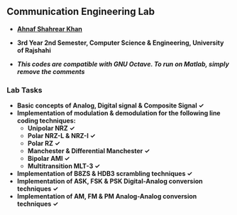 ## Communication Engineering Lab
- **[Ahnaf Shahrear Khan](https://github.com/ahnafshahrear)**
- **3rd Year 2nd Semester, Computer Science & Engineering, University of Rajshahi**

- ***This codes are compatible with GNU Octave. To run on Matlab, simply remove the comments***

### Lab Tasks
- **Basic concepts of Analog, Digital signal & Composite Signal ✓**
- **Implementation of modulation & demodulation for the following line coding techniques:** 
	- **Unipolar NRZ ✓**
	- **Polar NRZ-L & NRZ-I ✓**
	- **Polar RZ ✓**
	- **Manchester & Differential Manchester ✓**
	- **Bipolar AMI ✓**
	- **Multitransition MLT-3 ✓**
- **Implementation of B8ZS & HDB3 scrambling techniques ✓**
- **Implementation of ASK, FSK & PSK Digital-Analog conversion techniques ✓**
- **Implementation of AM, FM & PM Analog-Analog conversion techniques ✓**